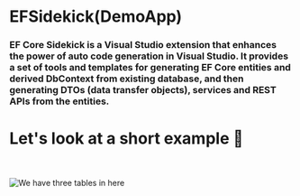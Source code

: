 <h1> EFSidekick(DemoApp)</h1>
 
<h3> EF Core Sidekick is a Visual Studio extension that enhances the power of auto code generation in Visual Studio. It provides a set of tools and templates for generating EF Core entities and derived DbContext from existing database, and then generating DTOs (data transfer objects), services and REST APIs from the entities.
</h3>


<h1>Let's look at a short example 📌</h1>
<br>
<br/>
<img src="https://postimg.cc/py7kZxNy" alt="We have three tables in here">



